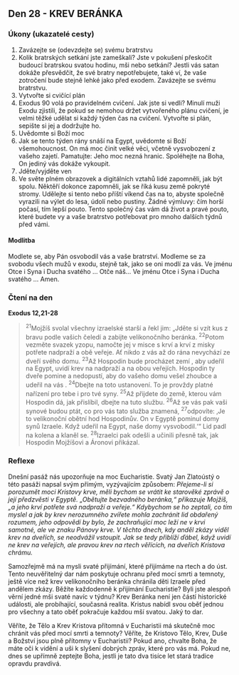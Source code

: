 ## Den 28 - KREV BERÁNKA

### Úkony (ukazatelé cesty)

1. Zavázejte se (odevzdejte se) svému bratrstvu
1. Kolik bratrských setkání jste zameškali? Jste v pokušení přeskočit budoucí bratrskou svatou hodinu, mši nebo setkání? Jestli vás satan dokáže přesvědčit, že své bratry nepotřebujete, také ví, že vaše zotročení bude stejně lehké jako před exodem. Zavázejte se svému bratrstvu.
1. Vytvořte si cvičící plán
1. Exodus 90 volá po pravidelném cvičení. Jak jste si vedli? Minulí muži Exodu zjistili, že pokud se nemohou držet vytvořeného plánu cvičení, je velmi těžké udělat si každý týden čas na cvičení. Vytvořte si plán, sepište si jej a dodržujte ho.
1. Uvědomte si Boží moc
1. Jak se tento týden rány snáší na Egypt, uvědomte si Boží všemohoucnost. On má moc činit velké věci, včetně vysvobození z vašeho zajetí. Pamatujte: Jeho moc nezná hranic. Spoléhejte na Boha, On jediný vás dokáže vykoupit.
1. Jděte/vyjděte ven
1. Ve světe plném obrazovek a digitálních vztahů lidé zapomněli, jak být spolu. Něktěří dokonce zapomněli, jak se říká kusu země pokryté stromy. Udělejte si tento nebo příští víkend čas na to, abyste společně vyrazili na výlet do lesa, údolí nebo pustiny. Žádné výmluvy: čím horší počasí, tím lepší pouto. Tento společný čas vám dá život a pravé pouto, které budete vy a vaše bratrstvo potřebovat pro mnoho dalších týdnů před vámi.

#### Modlitba

Modlete se, aby Pán osvobodil vás a vaše bratrství.
Modleme se za svobodu všech mužů v exodu, stejně tak, jako se oni modlí za vás.
Ve jménu Otce i Syna i Ducha svatého … Otče náš… Ve jménu Otce i Syna i Ducha svatého … Amen.

### Čtení na den

**Exodus 12,21-28**

> <sup>21</sup>Mojžíš svolal všechny izraelské starší a řekl jim: „Jděte si vzít kus z bravu podle vašich čeledí a zabijte velikonočního beránka.
> <sup>22</sup>Potom vezměte svazek yzopu, namočte jej v misce s krví a krví z misky potřete nadpraží a obě veřeje. Ať nikdo z vás až do rána nevychází ze dveří svého domu.
> <sup>23</sup>Až Hospodin bude procházet zemí , aby udeřil na Egypt, uvidí krev na nadpraží a na obou veřejích. Hospodin ty dveře pomine a nedopustí, aby do vašeho domu vešel zhoubce a udeřil na vás .
> <sup>24</sup>Dbejte na toto ustanovení. To je provždy platné nařízení pro tebe i pro tvé syny.
> <sup>25</sup>Až přijdete do země, kterou vám Hospodin dá, jak přislíbil, dbejte na tuto službu.
> <sup>26</sup>Až se vás pak vaši synové budou ptát, co pro vás tato služba znamená,
> <sup>27</sup>odpovíte: ‚Je to velikonoční obětní hod Hospodinův. On v Egyptě pominul domy synů Izraele. Když udeřil na Egypt, naše domy vysvobodil.‘“ Lid padl na kolena a klaněl se.
> <sup>28</sup>Izraelci pak odešli a učinili přesně tak, jak Hospodin Mojžíšovi a Áronovi přikázal.

### Reflexe

Dnešní pasáž nás upozorňuje na moc Eucharistie. Svatý Jan Zlatoústý o této pasáži napsal svým přímým,
vyzývajícím způsobem:
_Přejeme-li si porozumět moci Kristovy krve, měli bychom se vrátit ke starověké zprávě o její
předzvěsti v Egyptě. „Obětujte bezvadného beránka,“ přikazuje Mojžíš, „a jeho krví potřete
svá nadpraží a veřeje.“ Kdybychom se ho zeptali, co tím myslel a jak by krev nerozumného
zvířete mohla zachránit lid obdařený rozumem, jeho odpovědí by bylo, že zachraňující moc
leží ne v krvi samotné, ale ve znaku Pánovy krve. V těchto dnech, kdy anděl zkázy viděl krev
na dveřích, se neodvážil vstoupit. Jak se tedy přiblíží ďábel, když uvidí ne krev na veřejích, ale
pravou krev na rtech věřících, na dveřích Kristova chrámu._

Samozřejmě má na mysli svaté přijímání, které přijímáme na rtech a do úst. Tento neuvěřitelný dar nám
poskytuje ochranu před mocí smrti a temnoty, ještě více než krev velikonočního beránka chránila děti
Izraele před andělem zkázy. Běžíte každodenně k přijímání Eucharistie? Byli jste alespoň věrní jedné mši
svaté navíc v týdnu? Krev Beránka není jen částí historické události, ale probíhající, současná realita.
Kristus nabídl svou oběť jednou pro všechny a tato oběť pokračuje každou mší svatou. Jaký to dar.

Věříte, že Tělo a Krev Kristova přítomná v Eucharistii má skutečně moc chránit vás před mocí smrti a
temnoty? Věříte, že Kristovo Tělo, Krev, Duše a Božství jsou plně přítomny v Eucharistii? Pokud ano,
chvalte Boha, že máte oči k vidění a uši k slyšení dobrých zpráv, které pro vás má. Pokud ne, dnes se
upřímně zeptejte Boha, jestli je tato dva tisíce let stará tradice opravdu pravdivá.

